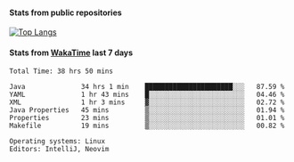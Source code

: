 #### Stats from public repositories

[![Top Langs](https://github-readme-stats.vercel.app/api/top-langs/?username=hyoghurt&layout=compact&exclude_repo=multiserver,docker_compose&langs_count=6)](https://github.com/anuraghazra/github-readme-stats)

#### Stats from [WakaTime](https://wakatime.com/@hyoghurt) last 7 days
<!--START_SECTION:waka-->

```text
Total Time: 38 hrs 50 mins

Java              34 hrs 1 min    ██████████████████████░░░   87.59 %
YAML              1 hr 43 mins    █░░░░░░░░░░░░░░░░░░░░░░░░   04.46 %
XML               1 hr 3 mins     ▓░░░░░░░░░░░░░░░░░░░░░░░░   02.72 %
Java Properties   45 mins         ▒░░░░░░░░░░░░░░░░░░░░░░░░   01.94 %
Properties        23 mins         ▒░░░░░░░░░░░░░░░░░░░░░░░░   01.01 %
Makefile          19 mins         ▒░░░░░░░░░░░░░░░░░░░░░░░░   00.82 %

Operating systems: Linux
Editors: IntelliJ, Neovim
```

<!--END_SECTION:waka-->
